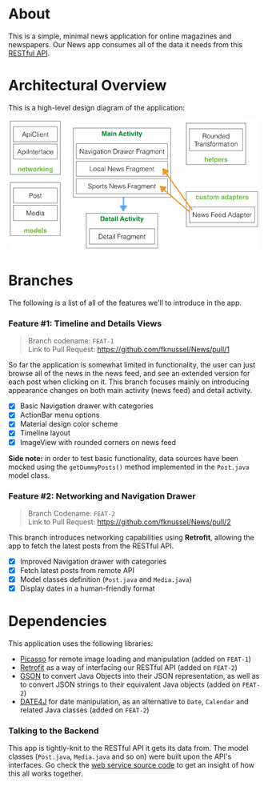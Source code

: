 # About

This is a simple, minimal news application for online magazines and newspapers. Our News app consumes all of the data it needs from this [RESTful API](https://github.com/fknussel/news-backend).

# Architectural Overview

This is a high-level design diagram of the application:

![Architectural Overview](/docs/architecture.png)

# Branches

The following is a list of all of the features we'll to introduce in the app.

### Feature #1: Timeline and Details Views

> Branch codename: `FEAT-1`<br />
> Link to Pull Request: https://github.com/fknussel/News/pull/1

So far the application is somewhat limited in functionality, the user can just browse all of the news in the news feed, and see an extended version for each post when clicking on it. This branch focuses mainly on introducing appearance changes on both main activity (news feed) and detail activity.

- [x] Basic Navigation drawer with categories
- [x] ActionBar menu options
- [x] Material design color scheme
- [x] Timeline layout
- [x] ImageView with rounded corners on news feed

**Side note:** in order to test basic functionality, data sources have been mocked using the `getDummyPosts()` method implemented in the `Post.java` model class.

### Feature #2: Networking and Navigation Drawer

> Branch Codename: `FEAT-2`<br />
> Link to Pull Request: https://github.com/fknussel/News/pull/2

This branch introduces networking capabilities using **Retrofit**, allowing the app to fetch the latest posts from the RESTful API.

- [x] Improved Navigation drawer with categories
- [x] Fetch latest posts from remote API
- [x] Model classes definition (`Post.java` and `Media.java`)
- [x] Display dates in a human-friendly format

# Dependencies

This application uses the following libraries:

* [Picasso](http://square.github.io/picasso/) for remote image loading and manipulation (added on `FEAT-1`)
* [Retrofit](http://square.github.io/retrofit/) as a way of interfacing our RESTful API (added on `FEAT-2`)
* [GSON](https://code.google.com/p/google-gson/) to convert Java Objects into their JSON representation, as well as to convert JSON strings to their equivalent Java objects (added on `FEAT-2`)
* [DATE4J](http://www.date4j.net/) for date manipulation, as an alternative to `Date`, `Calendar` and related Java classes (added on `FEAT-2`)

### Talking to the Backend

This app is tightly-knit to the RESTful API it gets its data from. The model classes (`Post.java`, `Media.java` and so on) were built upon the API's interfaces. Go check the [web service source code](https://github.com/fknussel/news-backend) to get an insight of how this all works together.